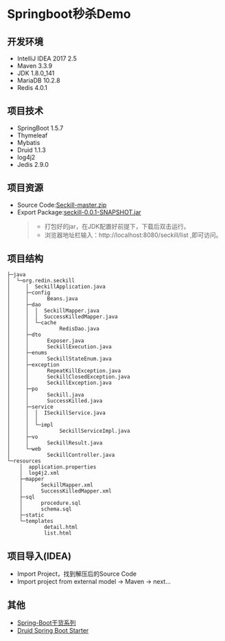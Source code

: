 # Springboot秒杀Demo

## 开发环境
- IntelliJ IDEA 2017 2.5
- Maven 3.3.9
- JDK 1.8.0_141
- MariaDB 10.2.8
- Redis 4.0.1

## 项目技术
- SpringBoot 1.5.7
- Thymeleaf 
- Mybatis
- Druid 1.1.3
- log4j2
- Jedis 2.9.0

## 项目资源
- Source Code:[Seckill-master.zip](https://github.com/redinw/Seckill/archive/master.zip)
- Export Package:[seckill-0.0.1-SNAPSHOT.jar](https://github.com/redinw/Seckill/releases/download/v0.0.1/seckill-0.0.1-SNAPSHOT.jar)
	>- 打包好的jar，在JDK配置好前提下，下载后双击运行。
	>- 浏览器地址栏输入：http://localhost:8080/seckill/list ,即可访问。

## 项目结构
```
├─java
│  └─org.redin.seckill
│     │  SeckillApplication.java
│     ├─config
│     │      Beans.java
│     ├─dao
│     │  │  SeckillMapper.java
│     │  │  SuccessKilledMapper.java
│     │  └─cache
│     │          RedisDao.java
│     ├─dto
│     │      Exposer.java
│     │      SeckillExecution.java
│     ├─enums
│     │      SeckillStateEnum.java 
│     ├─exception
│     │      RepeatKillException.java
│     │      SeckillClosedException.java
│     │      SeckillException.java  
│     ├─po
│     │      Seckill.java
│     │      SuccessKilled.java
│     ├─service
│     │  │  ISeckillService.java
│     │  │  
│     │  └─impl
│     │          SeckillServiceImpl.java   
│     ├─vo
│     │      SeckillResult.java
│     └─web
│            SeckillController.java
└─resources
    │  application.properties
    │  log4j2.xml
    ├─mapper
    │      SeckillMapper.xml
    │      SuccessKilledMapper.xml
    ├─sql
    │      procedure.sql
    │      schema.sql
    ├─static
    └─templates
            detail.html
            list.html
```
## 项目导入(IDEA)
- Import Project，找到解压后的Source Code
- Import project from external model -> Maven -> next...

## 其他
- [Spring-Boot干货系列](http://tengj.top/categories/springMVC%E5%B9%B2%E8%B4%A7%E7%B3%BB%E5%88%97/)
- [Druid Spring Boot Starter](https://github.com/alibaba/druid/tree/master/druid-spring-boot-starter)